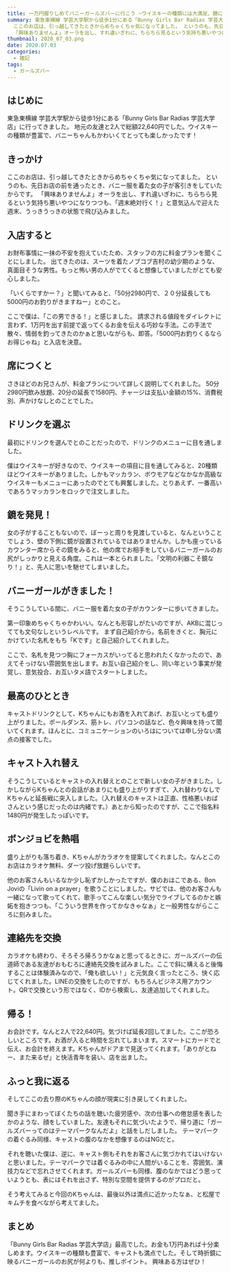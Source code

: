 ```yaml
---
title: 一万円握りしめてバニーガールズバーに行こう ~ウイスキーの種類には大満足、鏡に映る誘惑の...~
summary: 東急東横線 学芸大学駅から徒歩1分にある「Bunny Girls Bar Radias 学芸大学店」に行ってきました。
  ここのお店は、引っ越してきたときからめちゃくちゃ気になってました。 というのも、先日お店の前を通ったとき、バニー服を着た女の子が客引きをしていたからです。
  「興味ありませんよ」オーラを出し、すれ違いぎわに、ちらちら見るという気持ち悪いやつになりつつも、「週末絶対行く！」と意気込んで迎えた週末、うっきうっきの状態で飛び込みました。
thumbnail: 2020_07_03.png
date: 2020.07.03
categories:
  - 雑記
tags:
  - ガールズバー
---
```

## はじめに
東急東横線 学芸大学駅から徒歩1分にある「Bunny Girls Bar Radias 学芸大学店」に行ってきました。
地元の友達と2人で総額22,640円でした。ウイスキーの種類が豊富で、バニーちゃんもかわいくてとっても楽しかったです！

## きっかけ
ここのお店は、引っ越してきたときからめちゃくちゃ気になってました。
というのも、先日お店の前を通ったとき、バニー服を着た女の子が客引きをしていたからです。
「興味ありませんよ」オーラを出し、すれ違いぎわに、ちらちら見るという気持ち悪いやつになりつつも、「週末絶対行く！」と意気込んで迎えた週末、うっきうっきの状態で飛び込みました。

## 入店すると
お財布事情に一抹の不安を抱えていたため、スタッフの方に料金プランを聞くことにしました。
出てきたのは、スーツを着たノブコブ吉村の幼少期のような、真面目そうな男性。もっと怖い男の人がでてくると想像していましたがとても安心しました。

「いくらですかー？」と聞いてみると、「50分2980円で、２０分延長しても5000円のお釣りがきますねー」とのこと。

ここで僕は、「この男できる！」と感じました。
請求される値段をダイレクトに言わず、1万円を出す前提で返ってくるお金を伝える巧妙な手法。この手法で散々、情弱を釣ってきたのかぁと思いながらも、即答。「5000円お釣りくるならお得じゃね」と入店を決意。

## 席につくと
さきほどのお兄さんが、料金プランについて詳しく説明してくれました。
50分2980円飲み放題、20分の延長で1580円、チャージは支払い金額の15%、消費税別、声かけなしとのことでした。

## ドリンクを選ぶ
最初にドリンクを選んでとのことだったので、ドリンクのメニューに目を通しました。

僕はウイスキーが好きなので、ウイスキーの項目に目を通してみると、20種類ほどウイスキーがありました。しかもマッカラン、ボウモアなどなかなか高級なウイスキーもメニューにあったのでとても興奮しました。とりあえず、一番高いであろうマッカランをロックで注文しました。

## 鏡を発見！
女の子がすることもないので、ぼーっと周りを見渡していると、なんということでしょう、壁の下側に鏡が設置されているではありませんか。しかも座っているカウンター席からその鏡をみると、他の席でお相手をしているバニーガールのお尻がしっかりと見える角度。これは一本とられました。「文明の利器こそ鏡なり！」と、先人に思いを馳せてしまいました。

## バニーガールがきました！
そうこうしている間に、バニー服を着た女の子がカウンターに歩いてきました。

第一印象めちゃくちゃかわいい。なんとも形容しがたいのですが、AKBに混じってても文句なしというレベルです。
まず自己紹介から。名前をきくと、胸元にかけていた名札をもち「Kです」と自己紹介してくれました。

ここで、名札を見つつ胸にフォーカスがいってると思われたくなかったので、あえてそっけない雰囲気を出します。お互い自己紹介をし、同い年という事実が発覚し、意気投合、お互いタメ語でスタートしました。

## 最高のひととき
キャストドリンクとして、Kちゃんにもお酒を入れてあげ、お互いとっても盛り上がりました。ポールダンス、筋トレ、パソコンの話など、色々興味を持って聞いてくれます。ほんとに、コミュニケーションのいろはについては申し分ない満点の接客でした。

## キャスト入れ替え
そうこうしているとキャストの入れ替えとのことで新しい女の子がきました。しかしながらKちゃんとの会話があまりにも盛り上がりすぎて、入れ替わりなしでKちゃんと延長戦に突入しました。（入れ替えのキャストは正直、性格悪いおばさんという感じだったのは内緒です。）あとから知ったのですが、ここで指名料1480円が発生したっぽいです。

## ボンジョビを熱唱
盛り上がりも落ち着き、Kちゃんがカラオケを提案してくれました。なんとこのお店はカラオケ無料、ダーツ投げ放題らしいです。

他のお客さんもいるなか少し恥ずかしかったですが、僕のおはこである、Bon Joviの「Livin on a prayer」を歌うことにしました。サビでは、他のお客さんも一緒になって歌ってくれて、歌手ってこんな楽しい気分でライブしてるのかと嫉妬を抱きつつも、「こういう世界を作ってかなきゃなぁ」と一般男性ながらこころに刻みました。

## 連絡先を交換
カラオケも終わり、そろそろ帰ろうかなぁと思ってるときに、ガールズバーの伝道師である友達がおもむろに連絡先交換を試みました。ここで斜に構えると後悔することは体験済みなので、「俺も欲しい！」と元気良く言ったところ、快く応じてくれました。LINEの交換をしたのですが、もちろんビジネス用アカウント。QRで交換という形ではなく、IDから検索し、友達追加してくれました。

## 帰る！
お会計です。なんと2人で22,640円。気づけば延長2回してました。ここが恐ろしいところです。お酒が入ると時間を忘れてしまいます。スマートにカードでと伝え、お会計を終えます。Kちゃんがドアまで見送ってくれます。「ありがとねー、また来るぜ」と快活青年を装い、店を出ました。

## ふっと我に返る
そしてここの去り際のKちゃんの顔が現実に引き戻してくれました。

聞き手にまわってぼくたちの話を聴いた疲労感や、次の仕事への倦怠感を表したかのような、顔をしていました。友達もそれに気づいたようで、帰り道に「ガールズバーってのはテーマパークなんだよ」と話をしだしました。
テーマパークの着ぐるみ同様、キャストの腹のなかを想像するのはNGだと。

それを聴いた僕は、逆に、キャスト側もそれをお客さんに気づかれてはいけないと思いました。テーマパークでは着ぐるみの中に人間がいることを、雰囲気、演技力などで忘れさせてくれます。ガールズバーも同様、腹のなかではどう思っていようとも、表にはそれを出さず、特別な空間を提供するのがプロだと。

そう考えてみると今回のKちゃんは、最後以外は満点に近かったなぁ、と松屋でキムチを食べながら考えてました。

## まとめ
「Bunny Girls Bar Radias 学芸大学店」最高でした。お金も1万円あれば十分楽しめます。ウイスキーの種類も豊富で、キャストも満点でした。そして時折鏡に映るバニーガールのお尻が何よりも、推しポイント。
興味ある方はぜひ！






